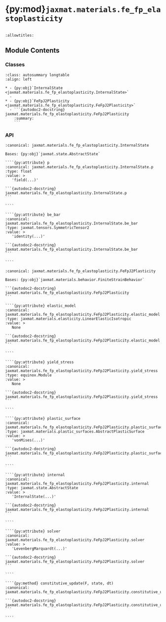# {py:mod}`jaxmat.materials.fe_fp_elastoplasticity`

```{py:module} jaxmat.materials.fe_fp_elastoplasticity
```

```{autodoc2-docstring} jaxmat.materials.fe_fp_elastoplasticity
:allowtitles:
```

## Module Contents

### Classes

````{list-table}
:class: autosummary longtable
:align: left

* - {py:obj}`InternalState <jaxmat.materials.fe_fp_elastoplasticity.InternalState>`
  -
* - {py:obj}`FeFpJ2Plasticity <jaxmat.materials.fe_fp_elastoplasticity.FeFpJ2Plasticity>`
  - ```{autodoc2-docstring} jaxmat.materials.fe_fp_elastoplasticity.FeFpJ2Plasticity
    :summary:
    ```
````

### API

`````{py:class} InternalState
:canonical: jaxmat.materials.fe_fp_elastoplasticity.InternalState

Bases: {py:obj}`jaxmat.state.AbstractState`

````{py:attribute} p
:canonical: jaxmat.materials.fe_fp_elastoplasticity.InternalState.p
:type: float
:value: >
   'field(...)'

```{autodoc2-docstring} jaxmat.materials.fe_fp_elastoplasticity.InternalState.p
```

````

````{py:attribute} be_bar
:canonical: jaxmat.materials.fe_fp_elastoplasticity.InternalState.be_bar
:type: jaxmat.tensors.SymmetricTensor2
:value: >
   'identity(...)'

```{autodoc2-docstring} jaxmat.materials.fe_fp_elastoplasticity.InternalState.be_bar
```

````

`````

`````{py:class} FeFpJ2Plasticity
:canonical: jaxmat.materials.fe_fp_elastoplasticity.FeFpJ2Plasticity

Bases: {py:obj}`jaxmat.materials.behavior.FiniteStrainBehavior`

```{autodoc2-docstring} jaxmat.materials.fe_fp_elastoplasticity.FeFpJ2Plasticity
```

````{py:attribute} elastic_model
:canonical: jaxmat.materials.fe_fp_elastoplasticity.FeFpJ2Plasticity.elastic_model
:type: jaxmat.materials.elasticity.LinearElasticIsotropic
:value: >
   None

```{autodoc2-docstring} jaxmat.materials.fe_fp_elastoplasticity.FeFpJ2Plasticity.elastic_model
```

````

````{py:attribute} yield_stress
:canonical: jaxmat.materials.fe_fp_elastoplasticity.FeFpJ2Plasticity.yield_stress
:type: equinox.Module
:value: >
   None

```{autodoc2-docstring} jaxmat.materials.fe_fp_elastoplasticity.FeFpJ2Plasticity.yield_stress
```

````

````{py:attribute} plastic_surface
:canonical: jaxmat.materials.fe_fp_elastoplasticity.FeFpJ2Plasticity.plastic_surface
:type: jaxmat.materials.plastic_surfaces.AbstractPlasticSurface
:value: >
   'vonMises(...)'

```{autodoc2-docstring} jaxmat.materials.fe_fp_elastoplasticity.FeFpJ2Plasticity.plastic_surface
```

````

````{py:attribute} internal
:canonical: jaxmat.materials.fe_fp_elastoplasticity.FeFpJ2Plasticity.internal
:type: jaxmat.state.AbstractState
:value: >
   'InternalState(...)'

```{autodoc2-docstring} jaxmat.materials.fe_fp_elastoplasticity.FeFpJ2Plasticity.internal
```

````

````{py:attribute} solver
:canonical: jaxmat.materials.fe_fp_elastoplasticity.FeFpJ2Plasticity.solver
:value: >
   'LevenbergMarquardt(...)'

```{autodoc2-docstring} jaxmat.materials.fe_fp_elastoplasticity.FeFpJ2Plasticity.solver
```

````

````{py:method} constitutive_update(F, state, dt)
:canonical: jaxmat.materials.fe_fp_elastoplasticity.FeFpJ2Plasticity.constitutive_update

```{autodoc2-docstring} jaxmat.materials.fe_fp_elastoplasticity.FeFpJ2Plasticity.constitutive_update
```

````

`````
